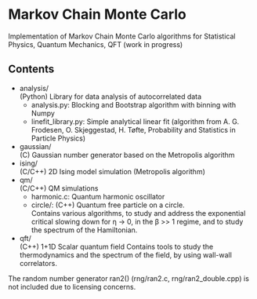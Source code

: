 # Markov Chain Monte Carlo
Implementation of Markov Chain Monte Carlo algorithms for Statistical Physics,
Quantum Mechanics, QFT (work in progress)

## Contents
- analysis/  
  (Python) Library for data analysis of autocorrelated data
    - analysis.py: Blocking and Bootstrap algorithm with binning with Numpy 
    - linefit_library.py: Simple analytical linear fit (algorithm from A. G. Frodesen, O.
   Skjeggestad, H. Tøfte, Probability and Statistics in Particle Physics)
- gaussian/  
  (C) Gaussian number generator based on the Metropolis algorithm
- ising/   
  (C/C++) 2D Ising model simulation (Metropolis algorithm)
- qm/  
  (C/C++) QM simulations
    - harmonic.c: Quantum harmonic oscillator
    - circle/: (C++) Quantum free particle on a circle.  
      Contains various algorithms, to study and address the
      exponential critical slowing down for η -> 0, in the β >> 1 regime,
      and to study the spectrum of the Hamiltonian.
- qft/   
  (C++) 1+1D Scalar quantum field
  Contains tools to study the thermodynamics and the spectrum of the field,
  by using wall-wall correlators.
        
The random number generator ran2() (rng/ran2.c, rng/ran2_double.cpp) is not included due to licensing concerns.
